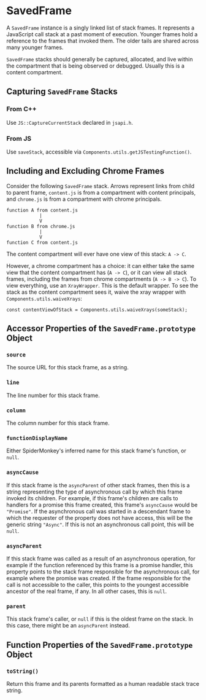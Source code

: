# SavedFrame

A `SavedFrame` instance is a singly linked list of stack frames. It represents a
JavaScript call stack at a past moment of execution. Younger frames hold a
reference to the frames that invoked them. The older tails are shared across
many younger frames.

`SavedFrame` stacks should generally be captured, allocated, and live within the
compartment that is being observed or debugged. Usually this is a content
compartment.

## Capturing `SavedFrame` Stacks

### From C++

Use `JS::CaptureCurrentStack` declared in `jsapi.h`.

### From JS

Use `saveStack`, accessible via `Components.utils.getJSTestingFunction()`.

## Including and Excluding Chrome Frames

Consider the following `SavedFrame` stack. Arrows represent links from child to
parent frame, `content.js` is from a compartment with content principals, and
`chrome.js` is from a compartment with chrome principals.

```text
function A from content.js
            |
            V
function B from chrome.js
            |
            V
function C from content.js
```
The content compartment will ever have one view of this stack: `A -> C`.

However, a chrome compartment has a choice: it can either take the same view
that the content compartment has (`A -> C`), or it can view all stack frames,
including the frames from chrome compartments (`A -> B -> C`). To view
everything, use an `XrayWrapper`. This is the default wrapper. To see the stack
as the content compartment sees it, waive the xray wrapper with
`Components.utils.waiveXrays`:

    const contentViewOfStack = Components.utils.waiveXrays(someStack);

## Accessor Properties of the `SavedFrame.prototype` Object

### `source`
The source URL for this stack frame, as a string.

### `line`
The line number for this stack frame.

### `column`
The column number for this stack frame.

### `functionDisplayName`
Either SpiderMonkey's inferred name for this stack frame's function, or
    `null`.

### `asyncCause`
If this stack frame is the `asyncParent` of other stack frames, then this is
a string representing the type of asynchronous call by which this frame
invoked its children. For example, if this frame's children are calls to
handlers for a promise this frame created, this frame's `asyncCause` would
be `"Promise"`. If the asynchronous call was started in a descendant frame
to which the requester of the property does not have access, this will be
the generic string `"Async"`. If this is not an asynchronous call point,
this will be `null`.

### `asyncParent`
If this stack frame was called as a result of an asynchronous operation, for
example if the function referenced by this frame is a promise handler, this
property points to the stack frame responsible for the asynchronous call,
for example where the promise was created. If the frame responsible for the
call is not accessible to the caller, this points to the youngest accessible
ancestor of the real frame, if any. In all other cases, this is `null`.

### `parent`
This stack frame's caller, or `null` if this is the oldest frame on the
stack. In this case, there might be an `asyncParent` instead.

## Function Properties of the `SavedFrame.prototype` Object

### `toString()`
Return this frame and its parents formatted as a human readable stack trace
string.
